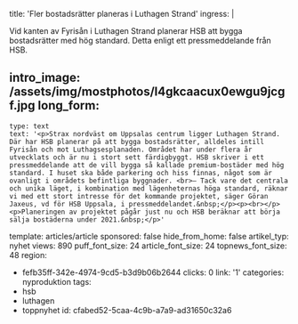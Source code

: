 title: 'Fler bostadsrätter planeras i Luthagen Strand'
ingress: |
  <p>Vid kanten av Fyrisån i Luthagen Strand planerar HSB att bygga bostadsrätter med hög standard. Detta enligt ett pressmeddelande från HSB.
  </p>
  
intro_image: /assets/img/mostphotos/l4gkcaacux0ewgu9jcgf.jpg
long_form:
  -
    type: text
    text: '<p>Strax nordväst om Uppsalas centrum ligger Luthagen Strand. Där har HSB planerar på att bygga bostadsrätter, alldeles intill Fyrisån och mot Luthagsesplanaden. Området har under flera år utvecklats och är nu i stort sett färdigbyggt. HSB skriver i ett pressmeddelande att de vill bygga så kallade premium-bostäder med hög standard. I huset ska både parkering och hiss finnas, något som är ovanligt i områdets befintliga byggnader. <br>– Tack vare det centrala och unika läget, i kombination med lägenheternas höga standard, räknar vi med ett stort intresse för det kommande projektet, säger Göran Jaxeus, vd för HSB Uppsala, i pressmeddelandet.&nbsp;</p><p><br></p><p>Planeringen av projektet pågår just nu och HSB beräknar att börja sälja bostäderna under 2021.&nbsp;</p>'
template: articles/article
sponsored: false
hide_from_home: false
artikel_typ: nyhet
views: 890
puff_font_size: 24
article_font_size: 24
topnews_font_size: 48
region:
  - fefb35ff-342e-4974-9cd5-b3d9b06b2644
clicks: 0
link: '1'
categories: nyproduktion
tags:
  - hsb
  - luthagen
  - toppnyhet
id: cfabed52-5caa-4c9b-a7a9-ad31650c32a6
